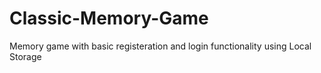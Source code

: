 # Classic-Memory-Game
Memory game with basic registeration and login functionality using Local Storage
